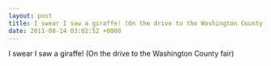```yaml
---
layout: post
title: I swear I saw a giraffe! (On the drive to the Washington County fair)
date: 2011-08-14 03:02:52 +0000
---
```


I swear I saw a giraffe! (On the drive to the Washington County fair)


